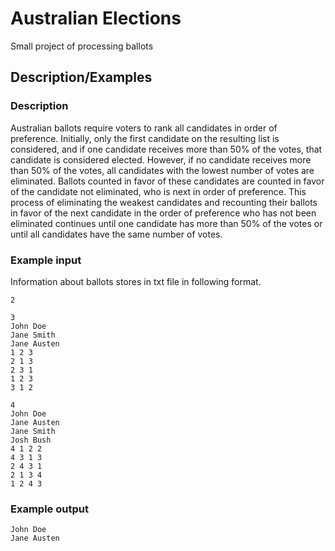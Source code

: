
# Australian Elections

Small project of processing ballots


## Description/Examples
### Description
Australian ballots require voters to rank all candidates in order of preference. Initially, only the first candidate on the resulting list is considered, and if one candidate receives more than 50% of the votes, that candidate is considered elected. However, if no candidate receives more than 50% of the votes, all candidates with the lowest number of votes are eliminated. Ballots counted in favor of these candidates are counted in favor of the candidate not eliminated, who is next in order of preference. This process of eliminating the weakest candidates and recounting their ballots in favor of the next candidate in the order of preference who has not been eliminated continues until one candidate has more than 50% of the votes or until all candidates have the same number of votes.

### Example input
Information about ballots stores in txt file in following format.

```
2

3
John Doe
Jane Smith
Jane Austen
1 2 3
2 1 3
2 3 1
1 2 3
3 1 2

4
John Doe
Jane Austen
Jane Smith
Josh Bush
4 1 2 2
4 3 1 3
2 4 3 1
2 1 3 4
1 2 4 3

```

### Example output
```
John Doe
Jane Austen
```
